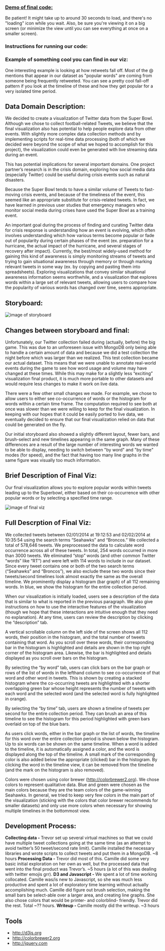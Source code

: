 ### [Demo of final code:](http://homes.cs.washington.edu/~tperrier/a3/) 
Be patient! It might take up to around 30 seconds to load, and there's no "loading" icon while you wait. 
Also, be sure you're viewing it on a big screen (or minimize the view until you can see everything at once on a smaller screen). 

### Instructions for running our code: 


### Example of something cool you can find in our viz: 

One interesting example is looking at how retweets fall off. Most of the @ mentions that appear in our dataset as "popular words" are coming from someone being frequently retweeted. You can see a pretty cool fall-off pattern if you look at the timeline of these and how they get popular for a very isolated time period. 

## Data Domain Description: 

We decided to create a visualization of Twitter data from the Super Bowl. Although we chose to collect football-related Tweets, we believe that the final visualization also has potential to help people explore data from other events. With slightly more complex data collection methods and by implementing scripts for real-time data processing (both of which we decided were beyond the scope of what we hoped to accomplish for this project), the visualization could even be generated with live streaming data during an event. 

This has potential implications for several important domains. One project partner’s research is in the crisis domain, exploring how social media data (especially Twitter) could be useful during crisis events such as natural disasters. 

Because the Super Bowl tends to have a similar volume of Tweets to fast-moving crisis events, and because of the timeliness of the event, this seemed like an appropriate substitute for crisis-related tweets. In fact, we have learned in previous user studies that emergency managers who monitor social media during crises have used the Super Bowl as a training event. 

An important goal during the process of finding and curating Twitter data for crisis response is understanding how an event is evolving, which often involves understanding which how various terms become popular or fade out of popularity during certain phases of the event (ex. preparation for a hurricane, the actual impact of the hurricane, and several stages of recovery after impact). Currently, the best/most widely-used method for gaining this kind of awareness is simply monitoring streams of tweets and trying to gain situational awareness through memory or through marking relevant tweets in some way (ex. by copying and pasting them into spreadsheets). Exploring visualizations that convey similar situational awareness information seems worthwhile, and a visualization that explores words within a large set of relevant tweets, allowing users to compare how the popularity of various words has changed over time, seems appropriate.

## Storyboard: 

![image of storyboard](https://raw.github.com/CSE512-14W/a3-tperrier-cobbc12/master/storyboard.png)

## Changes between storyboard and final:

Unfortunately, our Twitter collection failed during (actually, before) the big game. This was due to an unforeseen issue with MongoDB only being able to handle a certain amount of data and because we did a test collection the night before which was larger than we realized. This test collection became our actual dataset. This means that we were unable to annotate real-world events during the game to see how word usage and volume may have changed at these times. While this may make for a slightly less “exciting” visualization final product, it is much more portable to other datasets and would require less changes to make it work on live data. 

There were a few other small changes we made. For example, we chose to allow users to either see co-occurrence of words or the histogram for words within a certain time frame. The computation required to see both at once was slower than we were willing to keep for the final visualization. In keeping with our hopes that it could be easily ported to live data, we eventually decided to ensure that our final visualization relied on data that could be generated on the fly. 

Our initial storyboard also showed a slightly different layout, fewer bars, and brush-select and new timelines appearing in the same graph. Many of these differences are a result of the large number of interesting words we wanted to be able to display, needing to switch between "by word" and "by time" modes (for speed), and the fact that having too many line graphs in the same figure was visually too much information. 

## Brief Description of Final Viz: 

Our final visualization allows you to explore popular words within tweets leading up to the Superbowl, either based on their co-occurrence with other popular words or by selecting a specified time range.

![image of final viz](https://raw.github.com/CSE512-14W/a3-tperrier-cobbc12/master/finalviz_a3.png)

## Full Descrption of Final Viz: 

We collected tweets between 02/01/2014 at 19:12:53 and 02/02/2014 at 10:35:54 using the search terms “Seahawks” and “Broncos.” We collected a total of 578,646 tweets. We preprocessed the data to calculate word occurrence across all of these tweets. In total, 254 words occurred in more than 3000 tweets. We eliminated “stop” words (and other common Twitter “words” like “RT”) and were left with 114 words to include in our dataset. Since every tweet contains one or both of the two search terms (“Seahawks” and “Broncos”), we also exclude these two words since their tweets/second timelines look almost exactly the same as the overall timeline. We prominently display a histogram (bar graph) of all 112 remaining words. In blue, we show the histogram for the entire collection period. 

When our visualization is initially loaded, users see a description of the data that is similar to what is reported in the previous paragraph. We also give instructions on how to use the interactive features of the visualization (though we hope that these interactions are intuitive enough that they need no explanation). At any time, users can review the description by clicking the “description” tab. 

A vertical scrollable column on the left side of the screen shows all 112 words, their position in the histogram, and the total number of tweets containing that word. As you scroll over these words, their corresponding bar in the histogram is highlighted and details are shown in the top right corner of the histogram area. Likewise, the bar is highlighted and details displayed as you scroll over bars on the histogram.

By selecting the “by word” tab, users can click bars on the bar graph or rows of the list of words in the lefthand column to see co-occurrence of that word and other word in tweets. This is shown by creating a stacked histogram where the co-occurring tweets are highlighted with a shorter overlapping green bar whose height represents the number of tweets with each word and the selected word (and the selected word is fully highlighted in orange). 

By selecting the “by time” tab, users are shown a timeline of tweets per second for the entire collection period. They can brush an area of this timeline to see the histogram for this period highlighted with green bars overlaid on top of the blue bars. 

As users click words, either in the bar graph or the list of words, the timeline for this word over the entire collection period is shown below the histogram. Up to six words can be shown on the same timeline. When a word is added to the timeline, it is automatically assigned a color, and the word is displayed along the top of the timeline. A small mark of the corresponding color is also added below the appropriate (clicked) bar in the histogram. By clicking the word in the timeline view, it can be removed from the timeline (and the mark on the histogram is also removed). 

Colors were chosen using color brewer (http://colorbrewer2.org). We chose colors to represent qualitative data. Blue and green were chosen as the main colors because they are the team colors of the game-winning Seahawks. In general, we tried to keep very few colors in the main part of the visualization (sticking with the colors that color brewer recommends for smaller datasets) and only use more colors when necessary for showing multiple timelines in the bottommost view. 

## Development Process:

<b>Collecting data - </b>Trevor set up several virtual machines so that we could have multiple tweet collections going at the same time (as an attempt to avoid twitter’s 50 tweet/second rate limit). Camille installed the necessary libraries and wrote scripts to collect tweets and put them in a MongoDB. ~8 hours 
<b>Processing Data - </b>Trevor did most of this. Camille did some very basic initial exploration on her own as well, but the processed data that went into the final product was Trevor’s. ~5 hours (a lot of this was dealing with twitter emojis grr). 
<b>D3 and Javascript - </b>We spent a lot of time working collocated. Camille was/is new to Javascript, so she was much less productive and spent a lot of exploratory time learning without actually accomplishing much. Camille did figure out brush selection, making the small bars be select-able over a larger area, and creating line graphs. She also chose colors that would be printer- and colorblind- friendly. Trevor did the rest. Total ~?? hours. 
<b>Writeup - </b>Camille mostly did the writeup. ~3 hours 

## Tools

* http://d3js.org
* http://colorbrewer2.org
* http://jquery.com

